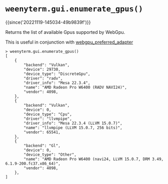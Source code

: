 # `weenyterm.gui.enumerate_gpus()`

{{since('20221119-145034-49b9839f')}}

Returns the list of available Gpus supported by WebGpu.

This is useful in conjunction with [webgpu_preferred_adapter](../config/webgpu_preferred_adapter.md)

```
> weenyterm.gui.enumerate_gpus()
[
    {
        "backend": "Vulkan",
        "device": 29730,
        "device_type": "DiscreteGpu",
        "driver": "radv",
        "driver_info": "Mesa 22.3.4",
        "name": "AMD Radeon Pro W6400 (RADV NAVI24)",
        "vendor": 4098,
    },
    {
        "backend": "Vulkan",
        "device": 0,
        "device_type": "Cpu",
        "driver": "llvmpipe",
        "driver_info": "Mesa 22.3.4 (LLVM 15.0.7)",
        "name": "llvmpipe (LLVM 15.0.7, 256 bits)",
        "vendor": 65541,
    },
    {
        "backend": "Gl",
        "device": 0,
        "device_type": "Other",
        "name": "AMD Radeon Pro W6400 (navi24, LLVM 15.0.7, DRM 3.49, 6.1.9-200.fc37.x86_64)",
        "vendor": 4098,
    },
]
```
